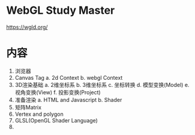 # WebGL Study Master
https://wgld.org/

# 内容
  1. 浏览器
  2. Canvas Tag
      a. 2d Context
      b.  webgl Context
  3. 3D渲染基础
      a. 2维坐标系
      b. 3维坐标系
      c. 坐标转换
      d. 模型变换(Model)
      e. 视角变换(View)
      f. 投影变换(Project)
  4. 准备渲染
      a. HTML and Javascript
      b. Shader
  5. 矩阵Matrix
  6. Vertex and polygon
  7. GLSL(OpenGL Shader Language)
  8. 

